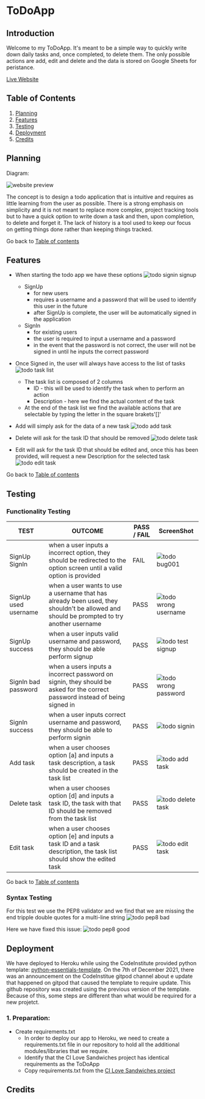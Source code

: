 # ToDoApp

## Introduction

Welcome to my ToDoApp. It's meant to be a simple way to quickly write down daily tasks and, once completed, to delete them. 
The only possible actions are add, edit and delete and the data is stored on Google Sheets for peristance.

[Live Website](https://todo-app-kaospctqc.herokuapp.com/)

## Table of Contents

1. [Planning](#planning)
2. [Features](#features)
3. [Testing](#testing)
4. [Deployment](#deployment)
5. [Credits](#credits)


## Planning
Diagram:

![website preview](assets/images/todo_diagram.png)

The concept is to design a todo application that is intuitive and requires as little learning from the user as possible. There is a strong emphasis on simplicity and it is not meant to replace more complex, project tracking tools but to have a quick option to write down a task and then, upon completion, to delete and forget it.
The lack of history is a tool used to keep our focus on getting things done rather than keeping things tracked.

Go back to [Table of contents](#table-of-contents)

## Features

- When starting the todo app we have these options
![todo signin signup](assets/images/todo_signin_signup.png)
    - SignUp 
        - for new users
        - requires a username and a password that will be used to identify this user in the future
        - after SignUp is complete, the user will be automatically signed in the application 
    - SignIn 
        - for existing users
        - the user is required to input a username and a password
        - in the event that the password is not correct, the user will not be signed in until he inputs the correct password

- Once Signed in, the user will always have access to the list of tasks
![todo task list](assets/images/todo_task_list.png)
    - The task list is composed of 2 columns
        - ID - this will be used to identify the task when to perform an action
        - Description - here we find the actual content of the task
    - At the end of the task list we find the available actions that are selectable by typing the letter in the square brakets'[]'

- Add will simply ask for the data of a new task
![todo add task](assets/images/todo_add_task.png)

- Delete will ask for the task ID that should be removed
![todo delete task](assets/images/todo_delete_task.png)

- Edit will ask for the task ID that should be edited and, once this has been provided, will request a new Description for the selected task
![todo edit task](assets/images/todo_edit_task.png)

Go back to [Table of contents](#table-of-contents)

## Testing

### Functionality Testing
TEST            | OUTCOME                          | PASS / FAIL  | ScreenShot
--------------- | -------------------------------- | ---------------|---------
SignUp SignIn   | when a user inputs a incorrect option, they should be redirected to the option screen until a valid option is provided| FAIL | ![todo bug001](assets/images/todo_bug001.png)
SignUp used username | when a user wants to use a username that has already been used, they shouldn't be allowed and should be prompted to try another username | PASS | ![todo wrong username](assets/images/todo_username_unavailable.png)
SignUp success  | when a user inputs valid username and password, they should be able perform signup | PASS | ![todo test signup](assets/images/todo_test_signup.png)
SignIn bad password | when a users inputs a incorrect password on signin, they should be asked for the correct password instead of being signed in | PASS | ![todo wrong password](assets/images/todo_wrong_password.png)
SignIn success  | when a user inputs correct username and password, they should be able to perform signin | PASS | ![todo signin](assets/images/todo_signin.png)
Add task        | when a user chooses option [a] and inputs a task description, a task should be created in the task list| PASS | ![todo add task](assets/images/todo_add_task.png)
Delete task     | when a user chooses option [d] and inputs a task ID, the task with that ID should be removed from the task list | PASS | ![todo delete task](assets/images/todo_delete_task.png)
Edit task       | when a user chooses option [e] and inputs a task ID and a task description, the task list should show the edited task | PASS | ![todo edit task](assets/images/todo_edit_task.png)

Go back to [Table of contents](#table-of-contents)

### Syntax Testing

For this test we use the PEP8 validator and we find that we are missing the end tripple double quotes for a multi-line string
![todo pep8 bad](assets/images/todo_pep8_bad.png)

Here we have fixed this issue:
![todo pep8 good](assets/images/todo_pep8_good.png)

## Deployment

We have deployed to Heroku while using the CodeInstitute provided python template: [python-essentials-template](https://github.com/Code-Institute-Org/python-essentials-template).
On the 7th of December 2021, there was an announcement on the CodeInstitue gitpod channel about e update that happened on gitpod that caused the template to require update. This github repository was created using the previous version of the template. Because of this, some steps are different than what would be required for a new projetct.

### 1. Preparation:
- Create requirements.txt 
    - In order to deploy our app to Heroku, we need to create a requirements.txt file in our repository to hold all the additional modules/libraries that we require.
    - Identify that the CI Love Sandwiches project has identical requirements as the ToDoApp
    - Copy requirements.txt from the [CI Love Sandwiches project](https://github.com/kaospctqc/love-sandwiches)


## Credits

